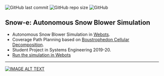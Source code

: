 ![GitHub last commit](https://img.shields.io/github/last-commit/vjhansen/Snow-e)
![GitHub repo size](https://img.shields.io/github/repo-size/vjhansen/Snow-e)
![GitHub](https://img.shields.io/github/license/vjhansen/Snow-e?color=blue)


## Snow-e: Autonomous Snow Blower Simulation
* Autonomous Snow Blower Simulation in [Webots](https://github.com/cyberbotics/webots). 
* Coverage Path Planning based on [Boustrophedon Cellular Decomposition](https://link.springer.com/article/10.1023/A:1008958800904).
* Student Project in Systems Engineering 2019-20.
* [Run the simulation in Webots](Simulation/run_sim.md)

---

[![IMAGE ALT TEXT](/Simulation/snow-e_sim.gif)](http://www.youtube.com/watch?v=GPPK6jh8ui0 "Autonomous Snow Blower Simulation (YouTube)")
